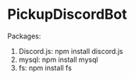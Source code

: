 # PickupDiscordBot

Packages:
1. Discord.js: npm install discord.js
2. mysql: npm install mysql
3. fs: npm install fs

